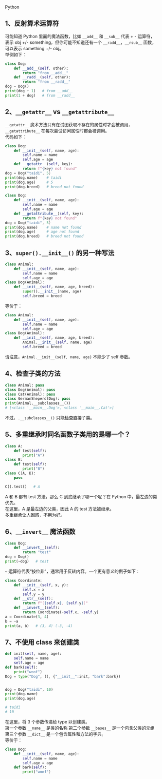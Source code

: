 Python
<a name="dxvtp"></a>
## 1、反射算术运算符
可能知道 Python 里面的魔法函数，比如 `__add__` 和 `__sub__` 代表 + - 运算符，表示 obj +/- something，但你可能不知道还有一个 `__radd__`，`__rsub__` 函数，可以表示 something +/- obj。<br />举例如下：
```python
class Dog:
    def __add__(self, other):
        return "from __add__"
    def __radd__(self, other):
        return "from __radd__"
dog = Dog()
print(dog + 1)   # from __add__
print(1 + dog)   # from __radd__
```
<a name="kmHql"></a>
## 2、`__getattr__` vs `__getattribute__`
`__getattr__` 魔术方法只有在试图获取不存在的属性时才会被调用，`__getattribute__` 在每次尝试访问属性时都会被调用。<br />代码如下：
```python
class Dog:
    def __init__(self, name, age):
        self.name = name
        self.age = age
    def __getattr__(self, key):
        return f"{key} not found"
dog = Dog("taidi", 5)
print(dog.name)    # taidi
print(dog.age)     # 5
print(dog.breed)   # breed not found
```
```python
class Dog:
    def __init__(self, name, age):
        self.name = name
        self.age = age
    def __getattribute__(self, key):
        return f"{key} not found"
dog = Dog("taidi", 5)
print(dog.name)    # name not found
print(dog.age)     # age not found
print(dog.breed)   # breed not found
```
<a name="SYejW"></a>
## 3、`super().__init__()` 的另一种写法
```python
class Animal:
    def __init__(self, name, age):
        self.name = name
        self.age = age
class Dog(Animal):
    def __init__(self, name, age, breed):
        super().__init__(name, age)
        self.breed = breed
```
等价于：
```python
class Animal:
    def __init__(self, name, age):
        self.name = name
        self.age = age
class Dog(Animal):
    def __init__(self, name, age, breed):
        Animal.__init__(self, name, age)
        self.breed = breed
```
请注意，`Animal.__init__(self, name, age)` 不能少了 self 参数。
<a name="wPJDo"></a>
## 4、检查子类的方法
```python
class Animal: pass
class Dog(Animal): pass
class Cat(Animal): pass
class GermanSheperd(Dog): pass
print(Animal.__subclasses__())
# [<class '__main__.Dog'>, <class '__main__.Cat'>]
```
不过，`.__subclasses__()` 只能检查直接子类。
<a name="U651j"></a>
## 5、多重继承时同名函数子类用的是哪一个？
```python
class A:
    def test(self):
        print("A")
class B:
    def test(self):
        print("B")
class C(A, B):
    pass

C().test()   # A
```
A 和 B 都有 test 方法，那么 C 到底继承了哪一个呢？在 Python 中，最左边的类优先。<br />在这里，A 是最左边的父类，因此 A 的 test 方法被继承。<br />多重继承让人困惑，不用为好。
<a name="YCNvc"></a>
## 6、`__invert__` 魔法函数
```python
class Dog:
    def __invert__(self):
        return "test"
dog = Dog()
print(~dog)   # test
```
`~` 运算符代表“按位非”，通常用于反转内容。一个更有意义的例子如下：
```python
class Coordinate:
    def __init__(self, x, y):
        self.x = x
        self.y = y
    def __str__(self):
        return f"({self.x}, {self.y})"
    def __invert__(self):
        return Coordinate(-self.x, -self.y)
a = Coordinate(3, 4)
b = ~a
print(a, b)   # (3, 4) (-3, -4)
```
<a name="Gffbu"></a>
## 7、不使用 class 来创建类
```python
def init(self, name, age):
    self.name = name
    self.age = age
def bark(self):
    print("woof")
Dog = type("Dog", (), {"__init__":init, "bark":bark})


dog = Dog("taidi", 10)
print(dog.name)
print(dog.age)

# taidi
# 10
```
在这里，将 3 个参数传递给 type 以创建类。<br />第一个参数 `__name__` 是类的名称 第二个参数 `__bases__` 是一个包含父类的元组 第三个参数 `__dict__` 是一个包含属性和方法的字典。<br />等价于：
```python
class Dog:
    def __init__(self, name, age):
        self.name = name
        self.age = age
    def bark(self):
        print("woof")
```
